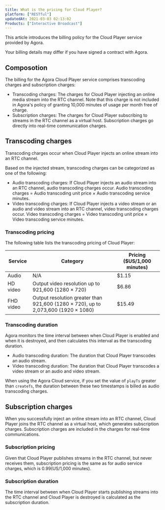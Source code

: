 ```yaml
---
title: What is the pricing for Cloud Player?
platform: ["RESTful"]
updatedAt: 2021-03-03 02:13:02
Products: ["Interactive Broadcast"]
---
```

This article introduces the billing policy for the Cloud Player service provided by Agora.

<div class="alert note">Your billing details may differ if you have signed a contract with Agora.</div>

## Composotion

The billing for the Agora Cloud Player service comprises transcoding charges and subscription charges:

- Transcoding charges: The charges for Cloud Player injecting an online media stream into the RTC channel. Note that this charge is not included in Agora's policy of granting 10,000 minutes of usage per month free of charge.
- Subscription charges: The charges for Cloud Player subscribing to streams in the RTC channel as a virtual host. Subscription charges go directly into real-time communication charges.

## Transcoding charges

Transcoding charges occur when Cloud Player injects an online stream into an RTC channel.

Based on the injected stream, transcoding charges can be categorized as one of the following:

- Audio transcoding charges: If Cloud Player injects an audio stream into an RTC channel, audio transcoding charges occur. Audio transcoding charges = Audio transcoding unit price × Audio transcoding service minutes.
- Video transcoding charges: If Cloud Player injects a video stream or an audio and video stream into an RTC channel, video transcoding charges occur. Video transcoding charges = Video transcoding unit price × Video transcoding service minutes.

### Transcoding pricing
The following table lists the transcoding pricing of Cloud Player:

| Service | Category | Pricing ($US/1,000 minutes) |
| ---------------- | ---------------- | ---------------- |
| Audio      | N/A      | $1.15      |
| HD video | Output video resolution up to 921,600 (1280 × 720)| $6.86 |
| FHD video | Output resolution greater than 921,600 (1280 × 720), up to 2,073,600 (1920 × 1080)| $15.49 |

### Transcoding duration
Agora monitors the time interval between when Cloud Player is enabled and when it is destroyed, and then calculates this interval as the transcoding duration.

- Audio transcoding duration: The duration that Cloud Player transcodes an audio stream.
- Video transcoding duration: The duration that Cloud Player transcodes a video stream or an audio and video stream.

<div class="alert note">When using the Agora Cloud service, if you set the value of <code>playTs</code> greater than <code>createTs</code>, the duration between these two timestamps is billed as audio transcoding charges.</div>

## Subscription charges
When you successfully inject an online stream into an RTC channel, Cloud Player joins the RTC channel as a virtual host, which generates subscription charges. Subscription charges are included in the charges for real-time communications.

### Subscription pricing

Given that Cloud Player publishes streams in the RTC channel, but never receives them, subscription pricing is the same as for audio service charges, which is $0.99 ($US/1,000 minutes).

### Subscription duration

The time interval between when Cloud Player starts publishing streams into the RTC channel and Cloud Player is destroyed is calculated as the subscription duration.
